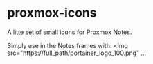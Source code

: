 # proxmox-icons
A litte set of small icons for Proxmox Notes.

Simply use in the Notes frames with: 
<img src="https://full_path/portainer_logo_100.png" ...
